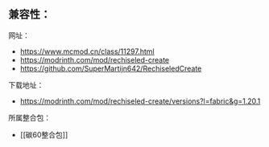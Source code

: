 兼容性：
- 

网址：
- https://www.mcmod.cn/class/11297.html
- https://modrinth.com/mod/rechiseled-create
- https://github.com/SuperMartijn642/RechiseledCreate

下载地址：
- https://modrinth.com/mod/rechiseled-create/versions?l=fabric&g=1.20.1

所属整合包：
- [[碳60整合包]]